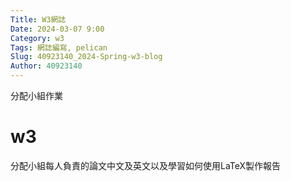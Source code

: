 ```yaml
---
Title: W3網誌
Date: 2024-03-07 9:00
Category: w3
Tags: 網誌編寫, pelican
Slug: 40923140_2024-Spring-w3-blog
Author: 40923140
---
```


分配小組作業

<!-- PELICAN_END_SUMMARY -->

# w3
分配小組每人負責的論文中文及英文以及學習如何使用LaTeX製作報告